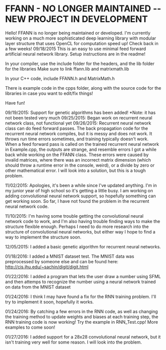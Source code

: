 # FFANN - NO LONGER MAINTAINED -- NEW PROJECT IN DEVELOPMENT

Hello! FFANN is no longer being maintained or developed. I'm currently working on a much more sophisticated deep learning library with modular layer structure that uses OpenCL for computation speed up! Check back in a few weeks!
09/18/2015
This is an easy to use minimal feed forward artificial neural network library. Setup instructions are in the readme!

In your compiler, use the include folder for the headers, and the lib folder for the libraries
Make sure to link ffann.lib and matrixmath.lib

In your C++ code, include FFANN.h and MatrixMath.h

There is example code in the cpps folder, along with the source code for the libraries in case you want to edit/fix things!

Have fun!

09/19/2015: Support for genetic algorithms has been added! *Note: it has not been tested very much
09/25/2015: Began work on recurrent neural network class, not functional yet
09/26/2015: Recurrent neural network class can do feed forward passes. The back propagation code for the recurrent neural network compiles, but it is messy and does not work. It throws run time errors sometimes, and training typically doesn't work. When a feed forward pass is called on the trained recurrent neural network in Example.cpp, the outputs are strange, and resemble errors I got a while back while working on the FFANN class. These errors were caused by invalid matrices, where there was an incorrect matrix dimension (which should throw a runtime error in the console, weird), or a divide by zero or other mathematical error. I will look into a solution, but this is a tough problem.

11/02/2015: Apologies, it's been a while since I've updated anything. I'm in my junior year of high school so it's getting a little busy. I am working on adding convolutional neural network support, so hopefully something can get working soon. So far, I have not found the problem in the recurrent neural network code.

11/10/2015: I'm having some trouble getting the convolutional neural network code to work, and I'm also having trouble finding ways to make the structure flexible enough. Perhaps I need to do more research into the structure of convolutional neural networks, but either way I hope to find a way to implement the structure soon.

12/05/2015: I added a basic genetic algorithm for recurrent neural networks.

01/18/2016: I added a MNIST dataset test. The MNIST data was preprocessed by someone else and can be found here: http://cis.jhu.edu/~sachin/digit/digit.html

01/22/2016: I added a program that lets the user draw a number using SFML and then attemps to recognize the number using a neural network trained on data from the MNIST dataset

01/24/2016: I think I may have found a fix for the RNN training problem. I'll try to implement it soon, hopefully it works.

01/24/2016: By catching a few errors in the RNN code, as well as changing the training method to update weights and biases at each training step, the RNN training code is now working! Try the example in RNN_Test.cpp! More examples to come soon!

01/27/2016: I added support for a 28x28 convolutional neural network, but it isn't training very well for some reason. I will look into the problem.
